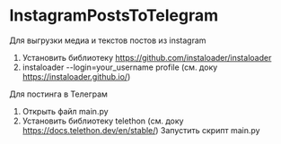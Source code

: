 # InstagramPostsToTelegram

Для выгрузки медиа и текстов постов из instagram
1. Установить библиотеку https://github.com/instaloader/instaloader
2. instaloader --login=your_username profile (см. доку https://instaloader.github.io/)

Для постинга в Телеграм
1. Открыть файл main.py
2. Установить библиотеку telethon (см. доку https://docs.telethon.dev/en/stable/)
Запустить скрипт main.py
